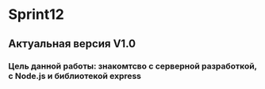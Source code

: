 # Sprint12
## Актуальная версия V1.0
### Цель данной работы: знакомтсво с серверной разработкой, с Node.js и библиотекой express

